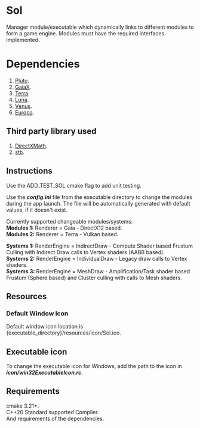 # Sol
Manager module/executable which dynamically links to different modules to form a game engine. Modules must have the required interfaces implemented.

# Dependencies
1. [Pluto](https://github.com/razerx100/Pluto).
2. [GaiaX](https://github.com/razerx100/GaiaX).
3. [Terra](https://github.com/razerx100/Terra).
4. [Luna](https://github.com/razerx100/Luna).
5. [Venus](https://github.com/razerx100/Venus).
6. [Europa](https://github.com/razerx100/Europa).

## Third party library used
1. [DirectXMath](https://github.com/microsoft/DirectXMath).
2. [stb](https://github.com/nothings/stb).

## Instructions
Use the ADD_TEST_SOL cmake flag to add unit testing.

Use the ***config.ini*** file from the executable directory to change the modules during the app launch. The file will be automatically generated with default values, if it doesn't exist.

Currently supported changeable modules/systems:\
**Modules 1:** Renderer = Gaia  - DirectX12 based.\
**Modules 2:** Renderer = Terra - Vulkan based.

**Systems 1:** RenderEngine = IndirectDraw   - Compute Shader based Frustum Culling with Indirect Draw calls to Vertex shaders (AABB based).\
**Systems 2:** RenderEngine = IndividualDraw - Legacy draw calls to Vertex shaders.\
**Systems 3:** RenderEngine = MeshDraw       - Amplification/Task shader based Frustum (Sphere based) and Cluster culling with calls to Mesh shaders.

## Resources
### Default Window Icon
Default window icon location is {executable_directory}/resources/icon/Sol.ico.

## Executable icon
To change the executable icon for Windows, add the path to the icon in ***icon/win32ExecutableIcon.rc***.

## Requirements
cmake 3.21+.\
C++20 Standard supported Compiler.\
And requirements of the dependencies.
